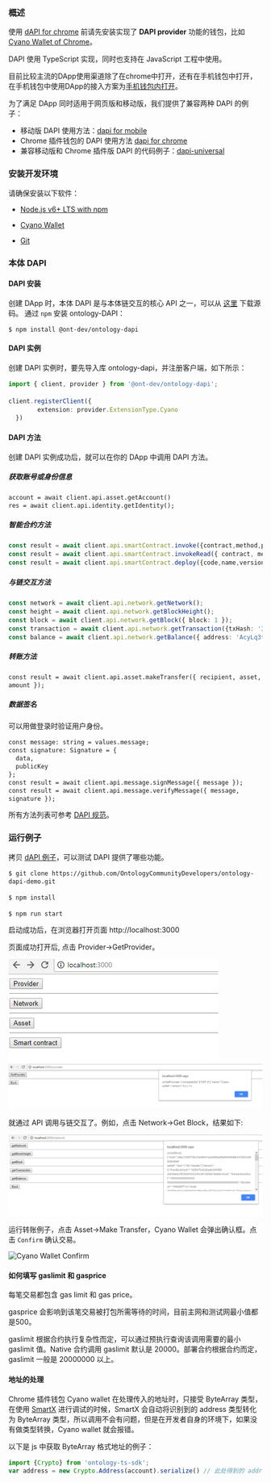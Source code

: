 


### 概述

使用 [dAPI for chrome](https://github.com/ontio/ontology-dapi) 前请先安装实现了 **DAPI provider** 功能的钱包，比如 [Cyano Wallet of Chrome](https://github.com/OntologyCommunityDevelopers/cyano-wallet)。

DAPI 使用 TypeScript 实现，同时也支持在 JavaScript 工程中使用。

目前比较主流的DApp使用渠道除了在chrome中打开，还有在手机钱包中打开，在手机钱包中使用DApp的接入方案为[手机钱包内打开](https://dev-docs.ont.io/#/docs-cn/dApp-Integration/01-DAppDocking-Wallet-Opens-DApp)。

为了满足 DApp 同时适用于网页版和移动版，我们提供了兼容两种 DAPI 的例子：

* 移动版 DAPI 使用方法：[dapi for mobile](https://github.com/ontio-cyano/cyano-bridge)
* Chrome 插件钱包的 DAPI 使用方法 [dapi for chrome](https://github.com/ontio/ontology-dapi)
* 兼容移动版和 Chrome 插件版 DAPI 的代码例子：[dapi-universal](https://github.com/ontio-cyano/dapi-universal)

### 安装开发环境

请确保安装以下软件：

- [Node.js v6+ LTS with npm](https://nodejs.org/en/)

- [Cyano Wallet]( https://chrome.google.com/webstore/detail/ontology-web-wallet/dkdedlpgdmmkkfjabffeganieamfklkm)

- [Git](https://git-scm.com/)


### 本体 DAPI
#### DAPI 安装
创建 DApp 时，本体 DAPI 是与本体链交互的核心 API 之一，可以从 [这里](https://github.com/ontio/ontology-dapi) 下载源码。 通过 ```npm``` 安装 ontology-DAPI：

```
$ npm install @ont-dev/ontology-dapi
```

#### DAPI 实例

创建 DAPI 实例时，要先导入库 ontology-dapi，并注册客户端，如下所示：

```typescript
import { client, provider } from '@ont-dev/ontology-dapi';

client.registerClient({
        extension: provider.ExtensionType.Cyano
  })
```

#### DAPI 方法
创建 DAPI 实例成功后，就可以在你的 DApp 中调用 DAPI 方法。

##### 获取账号或身份信息

```
account = await client.api.asset.getAccount()
res = await client.api.identity.getIdentity();
```


##### 智能合约方法
```typescript
const result = await client.api.smartContract.invoke({contract,method,parameters,gasPrice,gasLimit,requireIdentity});
const result = await client.api.smartContract.invokeRead({ contract, method, parameters });
const result = await client.api.smartContract.deploy({code,name,version,author,email,description,needStorage,gasPrice,gasLimit});
```

##### 与链交互方法
```typescript
const network = await client.api.network.getNetwork();
const height = await client.api.network.getBlockHeight();
const block = await client.api.network.getBlock({ block: 1 });
const transaction = await client.api.network.getTransaction({txHash: '314e24e5bb0bd88852b2f13e673e5dcdfd53bdab909de8b9812644d6871bc05f'});
const balance = await client.api.network.getBalance({ address: 'AcyLq3tokVpkMBMLALVMWRdVJ83TTgBUwU' });
```
##### 转账方法
```
const result = await client.api.asset.makeTransfer({ recipient, asset, amount });
```

##### 数据签名

可以用做登录时验证用户身份。
```
const message: string = values.message;
const signature: Signature = {
  data,
  publicKey
};
const result = await client.api.message.signMessage({ message });
const result = await client.api.message.verifyMessage({ message, signature });
```

所有方法列表可参考 [DAPI 规范](https://github.com/backslash47/OEPs/blob/oep-dapp-api/OEP-6/OEP-6.mediawiki)。


### 运行例子

拷贝 [dAPI 例子](https://github.com/OntologyCommunityDevelopers/ontology-dapi-demo)，可以测试 DAPI 提供了哪些功能。

```
$ git clone https://github.com/OntologyCommunityDevelopers/ontology-dapi-demo.git

$ npm install

$ npm run start
```

启动成功后，在浏览器打开页面 http://localhost:3000

页面成功打开后, 点击 Provider->GetProvider。

![dApp Demo Provider](https://raw.githubusercontent.com/ontio/documentation/master/docs/lib/images/dappdemofirstscreen.png)
![dApp Demo Get Provider](https://raw.githubusercontent.com/ontio/documentation/master/docs/lib/images/dappdemoregisterprovider.png)

就通过 API 调用与链交互了。例如，点击 Network->Get Block，结果如下:

![dApp Demo getBlock](https://raw.githubusercontent.com/ontio/documentation/master/docs/lib/images/dappdemonetworkblock.png)

运行转账例子，点击 Asset->Make Transfer，Cyano Wallet 会弹出确认框。点击 ```Confirm``` 确认交易。

![Cyano Wallet Confirm](https://raw.githubusercontent.com/ontio/documentation/master/docs/lib/images/demo.png)

#### 如何填写 gaslimit 和 gasprice

每笔交易都包含 gas limit 和 gas price。

gasprice 会影响到该笔交易被打包所需等待的时间，目前主网和测试网最小值都是500。

gaslimit 根据合约执行复杂性而定，可以通过预执行查询该调用需要的最小 gaslimit 值。Native 合约调用 gaslimit 默认是 20000。部署合约根据合约而定，gaslimit 一般是 20000000 以上。

#### 地址的处理

Chrome 插件钱包 Cyano wallet 在处理传入的地址时，只接受 ByteArray 类型，在使用 [SmartX](https://smartx.ont.io/#/) 进行调试的时候，SmartX 会自动将识别到的 address 类型转化为 ByteArray 类型，所以调用不会有问题，但是在开发者自身的环境下，如果没有做类型转换，Cyano wallet 就会报错。

以下是 js 中获取 ByteArray 格式地址的例子：

```javascript
import {Crypto} from 'ontology-ts-sdk';
var address = new Crypto.Address(account).serialize() // 此处得到的 address 就是 ByteArray 格式
```
